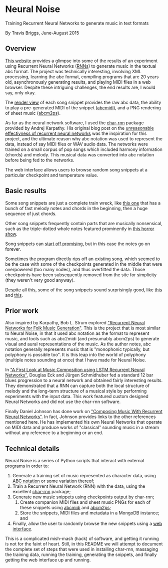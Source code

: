 # Neural Noise

Training Recurrent Neural Networks to generate music in text formats

By Travis Briggs, June-August 2015

## Overview

[This website](/) provides a glimpse into some of the results of an experiment
using Recurrent Neural Networks
([RNNs](https://en.wikipedia.org/wiki/Recurrent_neural_network))
to generate music in the textual abc format. The project was technically
interesting, involving XML processing, learning the abc format, compiling
programs that are 20 years old, asynchronously generating results, and playing
MIDI files in a web browser. Despite these intriguing challenges, the end
results are, I would say, only okay.

The
[render view](http://nn.0-z-0.com/render/lm_lstm_epoch19.46_0.4127.t7/5595e55fdff8de2c9234bf6d)
of each song snippet provides the raw abc data, the ability to
play a pre-generated MIDI of the snippet
([abcmidi](http://abc.sourceforge.net/abcMIDI/)),
and a PNG rendering of sheet music ([abcm2ps](http://moinejf.free.fr/)).

As far as the neural network software, I used the
[char-rnn](https://github.com/karpathy/char-rnn) package provided by Andrej
Karpathy. His original blog post on the
[unreasonable effectivness of recurrent neural networks](http://karpathy.github.io/2015/05/21/rnn-effectiveness/)
was the inspiration for this project, and the ultimate reason why abc notation
was used to represent the data, instead of say MIDI files or WAV audio data.
The networks were trained on a small corpus of pop songs which included harmony
information (chords) and melody. This musical data was converted into abc
notation before being fed to the networks.

The web interface allows users to browse random song snippets at a particular
checkpoint and temperature value.

## Basic results

Some song snippets are just a complete train wreck, like
[this one](http://nn.0-z-0.com/render/lm_lstm_epoch19.46_0.4127.t7/5595eaa5dff8de2c9234bffd)
that has a bunch of fast melody notes and chords in the beginning, then a huge
sequence of just chords.

Other song snippets frequently contain parts that are musically nonsensical,
such as the triple-dotted whole notes featured prominently in
[this horror show](http://nn.0-z-0.com/render/lm_lstm_epoch19.46_0.4127.t7/5595eb77dff8de2c9234c024).

Song snippets can
[start off promising](http://nn.0-z-0.com/render/lm_lstm_epoch19.46_0.4127.t7/5595ecabdff8de2c9234c043),
but in this case the notes go on forever.

Sometimes the program directly rips off an existing song, which seemed to be the
case with some of the checkpoints generated in the middle that were overpowered 
(too many nodes), and thus overfitted the data. Those checkpoints have been
subsequently removed from the site for simplicity (they weren't very good
anyway).

Despite all this, some of the song snippets sound surprisingly good, like
[this](http://nn.0-z-0.com/render/lm_lstm_epoch19.46_0.4127.t7/5595e55fdff8de2c9234bf6d)
and
[this](http://nn.0-z-0.com/render/lm_lstm_epoch19.46_0.4127.t7/5595e4f8dff8de2c9234bf6a).

## Prior work

Also inspired by Karpathy, Bob L. Strum explored
["Recurrent Neural Networks for Folk Music Generation"](https://highnoongmt.wordpress.com/2015/05/22/lisls-stis-recurrent-neural-networks-for-folk-music-generation/).
This is the project that is most similar to Neural Noise, in that it used abc
notation as the format to represent music, and tools such as abc2midi (and
presumably abcm2ps) to generate visual and aural representations of the music.
As the author notes, abc notation generally represents music that is "monophonic
typically, but polyphony is possible too". It is this leap into the world of
polyphony (multiple notes sounding at once) that I have made for Neural Noise.

In ["A First Look at Music Composition using LSTM Recurrent Neural Networks"](http://people.idsia.ch/~juergen/blues/IDSIA-07-02.pdf),
Douglas Eck and Jürgen Schmidhuber fed a standard 12 bar blues progression to a
neural network and obtained fairly interesting results. They demonstrated that
a RNN can capture both the local structure of melody and the long-term structure
of a musical style by performing experiments with the input data. This work
featured custom designed Neural Networks and did not use the char-rnn software.

Finally Daniel Johnson has done work on ["Composing Music With Recurrent Neural Networks"](http://www.hexahedria.com/2015/08/03/composing-music-with-recurrent-neural-networks/).
In fact, Johnson provides links to the other references mentioned here. He has
implemented his own Neural Networks that operate on MIDI data and produce works
of "classical" sounding music in a stream without any reference to a beginning
or an end.

## Technical details

Neural Noise is a series of Python scripts that interact with external programs
in order to:

1. Generate a training set of music represented as character data, using
[ABC notation](http://abcnotation.com) or some variation thereof;
1. Train a Recurrent Neural Network (RNN) with the data, using the excellent
[char-rnn](https://github.com/karpathy/char-rnn) package;
1. Generate new music snippets using checkpoints output by char-rnn;
   1. Create companion MIDI files and sheet music PNGs for each of these
   snippets using [abcmidi](https://github.com/audiodude/abcmidi) and
   [abcm2ps](https://github.com/audiodude/abcm2ps);
   1. Store the snippets, MIDI files and metadata in a MongoDB instance; and
1. Finally, allow the user to randomly browse the new snippets using a [web interface](http://nn.0-z-0.com).

This is a complicated mish-mash (hack) of software, and getting it running is
not for the faint of heart. Still, in this README we will attempt to document
the complete set of steps that were used in installing char-rnn, massaging the
training data, running the training, generating the snippets, and finally
getting the web interface up and running.
